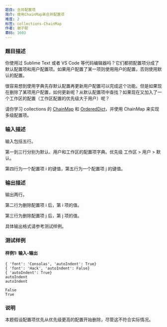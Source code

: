```yaml
---
题目: 合并配置项
简介: 使用ChainMap来合并配置项
难度: 2
标签: collections-ChainMap
作者: 谢子聪
慕码: 1603
---
```


### 题目描述

你使用过 Sublime Text 或者 VS Code 等代码编辑器吗？它们都把配置项分成了默认配置项和用户配置项。如果用户配置了某一项则使用用户的配置，否则使用默认的配置。

很容易想到使用字典先存默认配置再更新用户配置可以完成这个功能。但是如果现在删除了某项用户配置，如何更新呢？从默认配置项中查找？如果现在又加入了一个工作区的配置（工作区配置的优先级大于用户）呢？

请你学习 collections 的 [ChainMap](https://docs.python.org/zh-cn/3/library/collections.html#collections.ChainMap) 和 [OrderedDict](https://docs.python.org/zh-cn/3/library/collections.html#collections.OrderedDict)，并使用 ChainMap 来实现多级配置项。

### 输入描述

输入包括五行。

第一到三行分别为默认、用户和工作区的配置项字典。优先级 工作区 > 用户 > 默认。

第四行为一个配置项 i 的键值，第五行为一个配置项 j 的键值。

### 输出描述

输出两行。

第二行为删除配置项 i 后，第 i 项的值。

第三行为删除配置项 j 后，第 j 项的值。

具体输出格式请参考测试样例。

### 测试样例

#### 样例1: 输入-输出

```
{ 'font': 'Consolas', 'autoIndent': True}
{ 'font': 'Hack', 'autoIndent': False}
{ 'autoIndent': True}
autoIndent
autoIndent
```

```
False
True
```

### 说明

本题假设配置项优先从优先级更高的配置开始删除，尽管这不符合实际情况。
